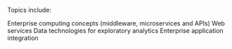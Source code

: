 Topics include:

Enterprise computing concepts (middleware, microservices and APIs)
Web services
Data technologies for exploratory analytics
Enterprise application integration
